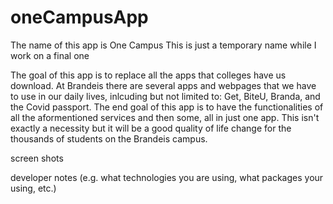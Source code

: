 # oneCampusApp

The name of this app is One Campus
This is just a temporary name while I work on a final one

The goal of this app is to replace all the apps that colleges have us download. At Brandeis there are several apps and webpages that
we have to use in our daily lives, inlcuding but not limited to: Get, BiteU, Branda, and the Covid passport. The end goal of this app is
to have the functionalities of all the aformentioned services and then some, all in just one app. This isn't exactly a necessity but it
will be a good quality of life change for the thousands of students on the Brandeis campus. 


screen shots

developer notes (e.g. what technologies you are using, what packages your using, etc.)
